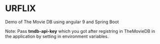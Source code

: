 # URFLIX

Demo of The Movie DB using angular 9 and Spring Boot

Note: Pass <b>tmdb-api-key</b> which you got after registring in TheMovieDB in the application by setting in environment variables.

